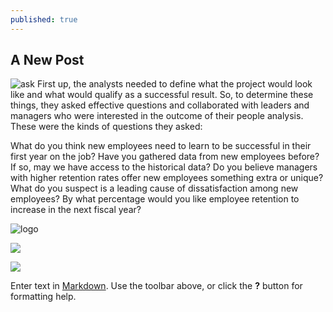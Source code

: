 ```yaml
---
published: true
---
```

## A New Post
![ask]({{site.baseurl}}/_posts/asklogo.png)
First up, the analysts needed to define what the project would look like and what would qualify as a successful result. So, to determine these things, they asked effective questions and collaborated with leaders and managers who were interested in the outcome of their people analysis. These were the kinds of questions they asked:

What do you think new employees need to learn to be successful in their first year on the job? 
Have you gathered data from new employees before? If so, may we have access to the historical data?
Do you believe managers with higher retention rates offer new employees something extra or unique?
What do you suspect is a leading cause of dissatisfaction among new employees?
By what percentage would you like employee retention to increase in the next fiscal year?

![logo]({{site.baseurl}}/_posts/asklogo.png)

![]({{site.baseurl}}/images/resizesun.png)

![]({{site.baseurl}}/images/asklogo1.png)

Enter text in [Markdown](http://daringfireball.net/projects/markdown/). Use the toolbar above, or click the **?** button for formatting help.
